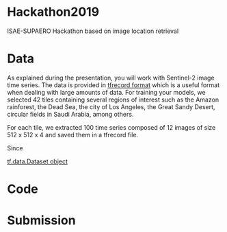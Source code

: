 # Hackathon2019
ISAE-SUPAERO Hackathon based on image location retrieval

# Data
As explained during the presentation, you will work with Sentinel-2 image time series. The data is provided in [tfrecord format](https://www.tensorflow.org/tutorials/load_data/tf_records) which is a useful format when dealing with large amounts of data. For training your models, we selected 42 tiles containing several regions of interest such as the Amazon rainforest, the Dead Sea, the city of Los Angeles, the Great Sandy Desert, circular fields in Saudi Arabia, among others.

For each tile, we extracted 100 time series composed of 12 images of size 512 x 512 x 4 and saved them in a tfrecord file. 

Since 

[tf.data.Dataset object](https://www.tensorflow.org/guide/datasets)

# Code

# Submission
